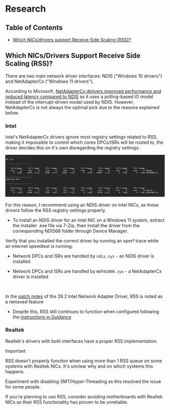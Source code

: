 # Research

## Table of Contents

- [Which NICs/drivers support Receive Side Scaling (RSS)?](#which-nicsdrivers-support-receive-side-scaling-rss)

## Which NICs/Drivers Support Receive Side Scaling (RSS)?

There are two main network driver interfaces: NDIS ("Windows 10 drivers") and NetAdapterCx ("Windows 11 drivers").

According to Microsoft, [NetAdapterCx delivers improved performance and reduced latency compared to NDIS](https://techcommunity.microsoft.com/blog/networkingblog/introducing-the-netadapter-driver-model-for-the-next-generation-of-networks-and-/339722) as it uses a polling-based IO model instead of the interrupt-driven model used by NDIS. However, NetAdapterCx is not always the optimal pick due to the reasons explained below.

### Intel

Intel's NetAdapterCx drivers ignore most registry settings related to RSS, making it impossible to control which cores DPCs/ISRs will be routed to, the driver decides this on it's own disregarding the registry settings:

![](img/NetAdapterCx-RSS.png)

For this reason, I recommend using an NDIS driver on Intel NICs, as those drivers follow the RSS registry settings properly.

- To install an NDIS driver for an Intel NIC on a Windows 11 system, extract the installer .exe file via 7-Zip, then install the driver from the corresponding NDIS68 folder through Device Manager.

Verify that you installed the correct driver by running an xperf trace while an internet speedtest is running:

- Network DPCs and ISRs are handled by `ndis.sys` - an NDIS driver is installed

- Network DPCs and ISRs are handled by `Wdf01000.sys` - a NetAdapterCx driver is installed

<br>

In the [patch notes](https://downloadmirror.intel.com/785800/readme_28.2.txt) of the 28.2 Intel Network Adapter Driver, RSS is noted as a removed feature

- Despite this, RSS still continues to function when configured following the [instructions in Guidance](README.md#receive-side-scaling-rss-configuration)

### Realtek

Realtek's drivers with both interfaces have a proper RSS implementation.

> [!IMPORTANT]
> RSS doesn't properly function when using more than 1 RSS queue on some systems with Realtek NICs. It's unclear why and on which systems this happens.
>
> Experiment with disabling SMT/Hyper-Threading as this resolved the issue for some people.

If you're planning to use RSS, consider avoiding motherboards with Realtek NICs as their RSS functionality has proven to be unreliable.
